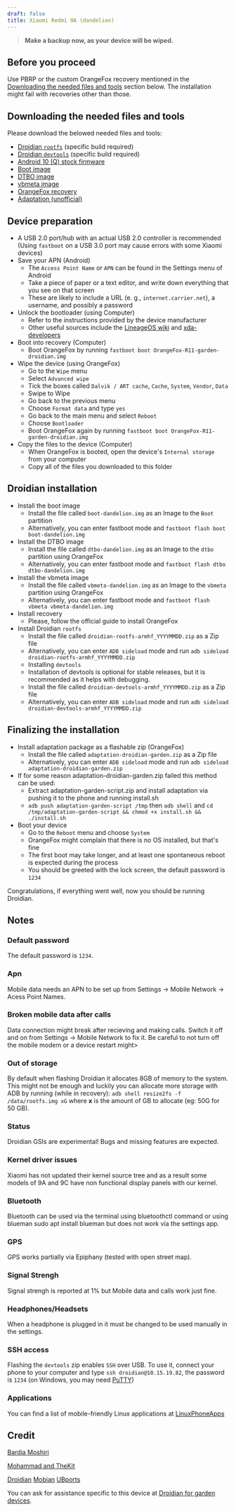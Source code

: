 ```yaml
---
draft: false
title: Xiaomi Redmi 9A (dandelion)
---
```

> **Make a backup now, as your device will be wiped.**
## Before you proceed
Use PBRP or the custom OrangeFox recovery mentioned in the [Downloading the needed files and tools](#downloading-the-needed-files-and-tools) section below. The installation might fail with recoveries other than those.

## Downloading the needed files and tools
Please download the belowed needed files and tools:
- [Droidian `rootfs`](https://github.com/droidian-images/droidian/releases) (specific build required)
- [Droidian `devtools`](https://github.com/droidian-images/droidian/releases) (specific build required)
- [Android 10 (Q) stock firmware](https://xiaomifirmwareupdater.com/archive/miui/dandelion/)
- [Boot image](https://github.com/droidian-mt6765/kernel-xiaomi-mt6765/releases/download/dandelion/boot-dandelion.img)
- [DTBO image](https://github.com/droidian-mt6765/kernel-xiaomi-mt6765/releases/download/dandelion/dtbo-dandelion.img)
- [vbmeta image](https://github.com/droidian-mt6765/kernel-xiaomi-mt6765/releases/download/dandelion/vbmeta-dandelion.img)
- [OrangeFox recovery](https://garden.bardia.tech/OrangeFox-R11-garden-droidian.img)
- [Adaptation (unofficial)](https://github.com/droidian-mt6765/adaptation-droidian-garden/releases/download/adaptation/adaptation-droidian-garden.zip)


## Device preparation
- A USB 2.0 port/hub with an actual USB 2.0 controller is recommended (Using `fastboot` on a USB 3.0 port may cause errors with some Xiaomi devices)
- Save your APN (Android)
    - The `Access Point Name` or `APN` can be found in the Settings menu of Android
    - Take a piece of paper or a text editor, and write down everything that you see on that screen
    - These are likely to include a URL (e. g., `internet.carrier.net`), a username, and possibly a password
- Unlock the bootloader (using Computer)
    - Refer to the instructions provided by the device manufacturer
    - Other useful sources include the [LineageOS wiki](https://wiki.lineageos.org/devices/) and [xda-developers](https://www.xda-developers.com/search2/)
- Boot into recovery (Computer)
    - Boot OrangeFox by running `fastboot boot OrangeFox-R11-garden-droidian.img`
- Wipe the device (using OrangeFox)
    - Go to the `Wipe` menu
    - Select `Advanced wipe`
    - Tick the boxes called `Dalvik / ART cache`, `Cache`, `System`, `Vendor`, `Data`
    - Swipe to Wipe
    - Go back to the previous menu
    - Choose `Format data` and type `yes`
    - Go back to the main menu and select `Reboot`
    - Choose `Bootloader`
    - Boot OrangeFox again by running `fastboot boot OrangeFox-R11-garden-droidian.img`
- Copy the files to the device  (Computer)
    - When OrangeFox is booted, open the device's `Internal storage` from your computer
    - Copy all of the files you downloaded to this folder

## Droidian installation 
- Install the boot image
    - Install the file called `boot-dandelion.img` as an Image to the `Boot` partition
    - Alternatively, you can enter fastboot mode and `fastboot flash boot boot-dandelion.img`
- Install the DTBO image
    - Install the file called `dtbo-dandelion.img` as an Image to the `dtbo` partition using OrangeFox
    - Alternatively, you can enter fastboot mode and `fastboot flash dtbo dtbo-dandelion.img`
- Install the vbmeta image
    - Install the file called `vbmeta-dandelion.img` as an Image to the `vbmeta` partition using OrangeFox
    - Alternatively, you can enter fastboot mode and `fastboot flash vbmeta vbmeta-dandelion.img`
- Install recovery
    - Please, follow the official guide to install OrangeFox
- Install Droidian `rootfs`
    - Install the file called `droidian-rootfs-armhf_YYYYMMDD.zip` as a Zip file
    - Alternatively, you can enter `ADB sideload` mode and run `adb sideload droidian-rootfs-armhf_YYYYMMDD.zip`
    - Installing `devtools`
    - Installation of devtools is optional for stable releases, but it is recommended as it helps with debugging.
    - Install the file called `droidian-devtools-armhf_YYYYMMDD.zip` as a Zip file
    - Alternatively, you can enter `ADB sideload` mode and run `adb sideload droidian-devtools-armhf_YYYYMMDD.zip`

## Finalizing the installation
- Install adaptation package as a flashable zip (OrangeFox)
    - Install the file called `adaptation-droidian-garden.zip` as a Zip file
    - Alternatively, you can enter `ADB sideload` mode and run `adb sideload adaptation-droidian-garden.zip`
- If for some reason adaptation-droidian-garden.zip failed this method can be used:
    - Extract adaptation-garden-script.zip and install adaptation via pushing it to the phone and running install.sh
    - `adb push adaptation-garden-script /tmp` then `adb shell` and `cd /tmp/adaptation-garden-script && chmod +x install.sh && ./install.sh`
- Boot your device
    - Go to the `Reboot` menu and choose `System`
    - OrangeFox might complain that there is no OS installed, but that's fine
    - The first boot may take longer, and at least one spontaneous reboot is expected during the process
    - You should be greeted with the lock screen, the default password is `1234`

Congratulations, if everything went well, now you should be running Droidian.

## Notes
### Default password
The default password is `1234`.

### Apn
Mobile data needs an APN to be set up from Settings -> Mobile Network -> Acess Point Names.

### Broken mobile data after calls
Data connection might break after recieving and making calls. Switch it off and on from Settings -> Mobile Network to fix it. Be careful to not turn off the mobile modem or a device restart might>

### Out of storage
By default when flashing Droidian it allocates 8GB of memory to the system. This might not be enough and luckily you can allocate more storage with ADB by running (while in recovery): `adb shell resize2fs -f /data/rootfs.img xG` where __x__ is the amount of GB to allocate (eg: 50G for 50 GB).

### Status
Droidian GSIs are experimental! Bugs and missing features are expected.

### Kernel driver issues
Xiaomi has not updated their kernel source tree and as a result some models of 9A and 9C have non functional display panels with our kernel.

### Bluetooth
Bluetooth can be used via the terminal using bluetoothctl command or using blueman sudo apt install blueman but does not work via the settings app.

### GPS
GPS works partially via Epiphany (tested with open street map).

### Signal Strengh
Signal strengh is reported at 1% but Mobile data and calls work just fine.

### Headphones/Headsets
When a headphone is plugged in it must be changed to be used manually in the settings.

### SSH access
Flashing the `devtools` zip enables `SSH` over USB. To use it, connect your phone to your computer and type `ssh droidian@10.15.19.82`, the password is `1234` (on Windows, you may need [PuTTY](https://www.chiark.greenend.org.uk/~sgtatham/putty/))

### Applications
You can find a list of mobile-friendly Linux applications at [LinuxPhoneApps](https://linuxphoneapps.org/)

## Credit
[Bardia Moshiri](https://bardia.tech)

[Mohammad and TheKit](https://gitlab.com/ubports/porting/community-ports/android10/xiaomi-redmi-9c)

[Droidian](http://droidian.org/) [Mobian](https://mobian-project.org/) [UBports](https://ubuntu-touch.io/)

You can ask for assistance specific to this device at [Droidian for garden devices](https://t.me/ut_angelica).



